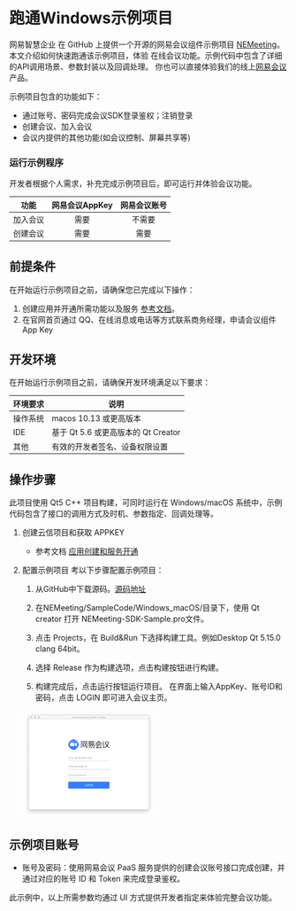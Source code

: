 # 跑通Windows示例项目


网易智慧企业 在 GitHub 上提供一个开源的网易会议组件示例项目 [NEMeeting](https://github.com/netease-kit/NEMeeting/tree/main/SampleCode/Windows_macOS)。本文介绍如何快速跑通该示例项目，体验 在线会议功能。示例代码中包含了详细的API调用场景、参数封装以及回调处理。 你也可以直接体验我们的线上[网易会议](https://meeting.163.com/)产品。

示例项目包含的功能如下：

- 通过账号、密码完成会议SDK登录鉴权；注销登录
- 创建会议、加入会议
- 会议内提供的其他功能(如会议控制、屏幕共享等) 

### 运行示例程序

开发者根据个人需求，补充完成示例项目后，即可运行并体验会议功能。

|   功能   | 网易会议AppKey | 网易会议账号 |
| :------: | :------------: | :----------: |
| 加入会议 |      需要      |    不需要    |
| 创建会议 |      需要      |     需要     |

##  前提条件

在开始运行示例项目之前，请确保您已完成以下操作：
1. 创建应用并开通所需功能以及服务 [参考文档](../应用创建和服务开通.md)。
2. 在官网首页通过 QQ、在线消息或电话等方式联系商务经理，申请会议组件 App Key

## 开发环境

在开始运行示例项目之前，请确保开发环境满足以下要求：

| 环境要求 | 说明                                                         |
| -------- | ------------------------------------------------------------ |
| 操作系统   | macos 10.13 或更高版本 |
| IDE | 基于 Qt 5.6 或更高版本的 Qt Creator  |
|  其他     |有效的开发者签名、设备权限设置   |


## 操作步骤

此项目使用 Qt5 C++ 项目构建，可同时运行在 Windows/macOS 系统中，示例代码包含了接口的调用方式及时机、参数指定、回调处理等。

1. 创建云信项目和获取 APPKEY

   - 参考文档 [应用创建和服务开通](../../../云信控制平台/应用创建和服务开通.md)
2. 配置示例项目
   考以下步骤配置示例项目：
   1. 从GitHub中下载源码。[源码地址](https://github.com/netease-kit/NEMeeting/tree/main/SampleCode/Windows_macOS)

   2. 在NEMeeting/SampleCode/Windows_macOS/目录下，使用 Qt creator 打开 NEMeeting-SDK-Sample.pro文件。

   3. 点击 Projects，在 Build&Run 下选择构建工具。例如Desktop Qt 5.15.0 clang 64bit。

   4. 选择 Release 作为构建选项，点击构建按钮进行构建。

   5. 构建完成后，点击运行按钮运行项目。 在界面上输入AppKey、账号ID和密码，点击 LOGIN 即可进入会议主页。
   	<img width="50%" src="../images/macos_windows_demo.png"/>

## 示例项目账号

 - 账号及密码：使用网易会议 PaaS 服务提供的创建会议账号接口完成创建，并通过对应的账号 ID 和 Token 来完成登录鉴权。

此示例中，以上所需参数均通过 UI 方式提供开发者指定来体验完整会议功能。




